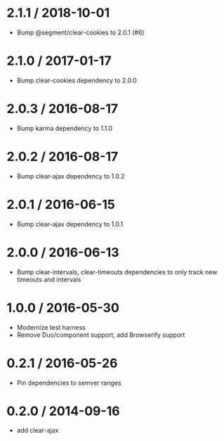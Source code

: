 2.1.1 / 2018-10-01
==================

  * Bump @segment/clear-cookies to 2.0.1 (#6)

2.1.0 / 2017-01-17
==================

  * Bump clear-cookies dependency to 2.0.0

2.0.3 / 2016-08-17
==================

  * Bump karma dependency to 1.1.0

2.0.2 / 2016-08-17
==================

  * Bump clear-ajax dependency to 1.0.2

2.0.1 / 2016-06-15
==================

  * Bump clear-ajax dependency to 1.0.1

2.0.0 / 2016-06-13
==================

  * Bump clear-intervals, clear-timeouts dependencies to only track new timeouts and intervals

1.0.0 / 2016-05-30
==================

  * Modernize test harness
  * Remove Duo/component support, add Browserify support

0.2.1 / 2016-05-26
==================

  * Pin dependencies to semver ranges

0.2.0 / 2014-09-16
==================

  * add clear-ajax
